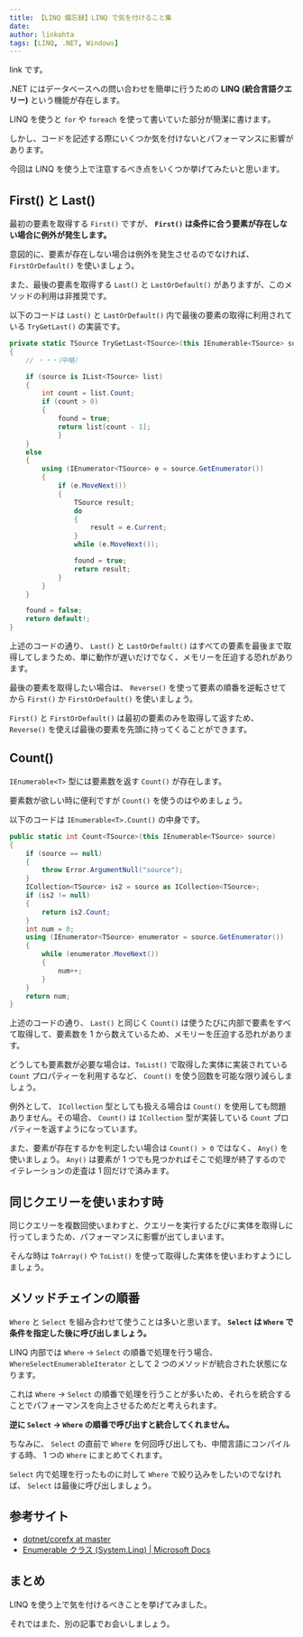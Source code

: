 ```yaml
---
title: 【LINQ 備忘録】LINQ で気を付けること集
date: 
author: linkohta
tags: [LINQ, .NET, Windows]
---
```


link です。

.NET にはデータベースへの問い合わせを簡単に行うための **LINQ (統合言語クエリー)** という機能が存在します。

LINQ を使うと `for` や `foreach` を使って書いていた部分が簡潔に書けます。

しかし、コードを記述する際にいくつか気を付けないとパフォーマンスに影響があります。

今回は LINQ を使う上で注意するべき点をいくつか挙げてみたいと思います。

## First() と Last()

最初の要素を取得する `First()` ですが、 **`First()` は条件に合う要素が存在しない場合に例外が発生します。**

意図的に、要素が存在しない場合は例外を発生させるのでなければ、 `FirstOrDefault()` を使いましょう。

また、最後の要素を取得する `Last()` と `LastOrDefault()` がありますが、このメソッドの利用は非推奨です。

以下のコードは `Last()` と `LastOrDefault()` 内で最後の要素の取得に利用されている `TryGetLast()` の実装です。

```cs
private static TSource TryGetLast<TSource>(this IEnumerable<TSource> source, out bool found)
{
    // ・・・（中略）

    if (source is IList<TSource> list)
    {
        int count = list.Count;
        if (count > 0)
        {
            found = true;
            return list[count - 1];
            }
    }
    else
    {
        using (IEnumerator<TSource> e = source.GetEnumerator())
        {
            if (e.MoveNext())
            {
                TSource result;
                do
                {
                    result = e.Current;
                }
                while (e.MoveNext());

                found = true;
                return result;
            }
        }
    }

    found = false;
    return default!;
}
```

上述のコードの通り、 `Last()` と `LastOrDefault()` はすべての要素を最後まで取得してしまうため、単に動作が遅いだけでなく、メモリーを圧迫する恐れがあります。

最後の要素を取得したい場合は、 `Reverse()` を使って要素の順番を逆転させてから `First()` か `FirstOrDefault()` を使いましょう。

`First()` と `FirstOrDefault()` は最初の要素のみを取得して返すため、 `Reverse()` を使えば最後の要素を先頭に持ってくることができます。

## Count()

`IEnumerable<T>` 型には要素数を返す `Count()` が存在します。

要素数が欲しい時に便利ですが `Count()` を使うのはやめましょう。

以下のコードは `IEnumerable<T>.Count()` の中身です。

```cs
public static int Count<TSource>(this IEnumerable<TSource> source)
{
    if (source == null)
    {
        throw Error.ArgumentNull("source");
    }
    ICollection<TSource> is2 = source as ICollection<TSource>;
    if (is2 != null)
    {
        return is2.Count;
    }
    int num = 0;
    using (IEnumerator<TSource> enumerator = source.GetEnumerator())
    {
        while (enumerator.MoveNext())
        {
            num++;
        }
    }
    return num;
}
```

上述のコードの通り、 `Last()` と同じく `Count()` は使うたびに内部で要素をすべて取得して、要素数を 1 から数えているため、メモリーを圧迫する恐れがあります。

どうしても要素数が必要な場合は、`ToList()` で取得した実体に実装されている `Count` プロパティーを利用するなど、 `Count()` を使う回数を可能な限り減らしましょう。

例外として、 `ICollection` 型としても扱える場合は `Count()` を使用しても問題ありません。その場合、 `Count()` は `ICollection` 型が実装している `Count` プロパティーを返すようになっています。

また、要素が存在するかを判定したい場合は `Count() > 0` ではなく、 `Any()` を使いましょう。 `Any()` は要素が 1 つでも見つかればそこで処理が終了するのでイテレーションの走査は 1 回だけで済みます。

## 同じクエリーを使いまわす時

同じクエリーを複数回使いまわすと、クエリーを実行するたびに実体を取得しに行ってしまうため、パフォーマンスに影響が出てしまいます。

そんな時は `ToArray()` や `ToList()` を使って取得した実体を使いまわすようにしましょう。

## メソッドチェインの順番

`Where` と `Select` を組み合わせて使うことは多いと思います。 **`Select` は `Where` で条件を指定した後に呼び出しましょう。**

LINQ 内部では `Where` -> `Select` の順番で処理を行う場合、 `WhereSelectEnumerableIterator` として 2 つのメソッドが統合された状態になります。

これは `Where` -> `Select` の順番で処理を行うことが多いため、それらを統合することでパフォーマンスを向上させるためだと考えられます。

**逆に `Select` -> `Where` の順番で呼び出すと統合してくれません。**

ちなみに、 `Select` の直前で `Where` を何回呼び出しても、中間言語にコンパイルする時、 1 つの `Where` にまとめてくれます。

`Select` 内で処理を行ったものに対して `Where` で絞り込みをしたいのでなければ、 `Select` は最後に呼び出しましょう。

## 参考サイト

- [dotnet/corefx at master](https://github.com/dotnet/corefx/tree/master)
- [Enumerable クラス (System.Linq) | Microsoft Docs](https://docs.microsoft.com/ja-jp/dotnet/api/system.linq.enumerable?view=net-5.0)

## まとめ

LINQ を使う上で気を付けるべきことを挙げてみました。

それではまた、別の記事でお会いしましょう。
